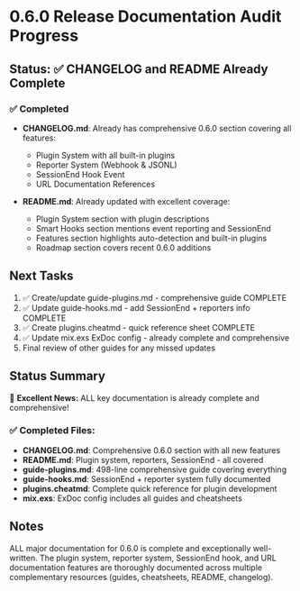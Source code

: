 # 0.6.0 Release Documentation Audit Progress

## Status: ✅ CHANGELOG and README Already Complete

### ✅ Completed
- **CHANGELOG.md**: Already has comprehensive 0.6.0 section covering all features:
  - Plugin System with all built-in plugins
  - Reporter System (Webhook & JSONL)
  - SessionEnd Hook Event
  - URL Documentation References
  
- **README.md**: Already updated with excellent coverage:
  - Plugin System section with plugin descriptions 
  - Smart Hooks section mentions event reporting and SessionEnd
  - Features section highlights auto-detection and built-in plugins
  - Roadmap section covers recent 0.6.0 additions

## Next Tasks
1. ✅ Create/update guide-plugins.md - comprehensive guide COMPLETE
2. ✅ Update guide-hooks.md - add SessionEnd + reporters info COMPLETE
3. ✅ Create plugins.cheatmd - quick reference sheet COMPLETE
4. ✅ Update mix.exs ExDoc config - already complete and comprehensive
5. Final review of other guides for any missed updates

## Status Summary
🎉 **Excellent News:** ALL key documentation is already complete and comprehensive!

### ✅ Completed Files:
- **CHANGELOG.md**: Comprehensive 0.6.0 section with all new features
- **README.md**: Plugin system, reporters, SessionEnd - all covered  
- **guide-plugins.md**: 498-line comprehensive guide covering everything
- **guide-hooks.md**: SessionEnd + reporter system fully documented
- **plugins.cheatmd**: Complete quick reference for plugin development
- **mix.exs**: ExDoc config includes all guides and cheatsheets

## Notes
ALL major documentation for 0.6.0 is complete and exceptionally well-written. The plugin system, reporter system, SessionEnd hook, and URL documentation features are thoroughly documented across multiple complementary resources (guides, cheatsheets, README, changelog).
